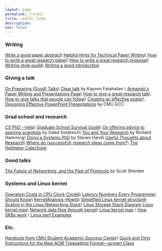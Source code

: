 ```yaml
---
layout: page
permalink: /links/
title: useful links
description:  
nav: false
---
```


### Writing
<a href="https://plg.uwaterloo.ca/~migod/research/beckOOPSLA.html" target="_blank">Write a good paper abstract</a>\\
<a href="https://daehyeok.kim/assets/tips/helpful_hints_writing.pdf" target="_blank">Helpful Hints for Technical Paper Writing</a>\\
<a href="https://daehyeok.kim/assets/tips/How-to-write-a-great-research-paper.pdf" target="_blank">How to write a great research paper</a>\\
<a href="https://daehyeok.kim/assets/tips/How-to-write-a-great-research-proposal.pdf" target="_blank">How to write a great research proposal</a>\\
<a href="https://daehyeok.kim/assets/tips/writing_style_guide.pdf" target="_blank">Writing style guide</a>\\
<a href="http://www-net.cs.umass.edu/kurose/writing/intro-style.html" target="_blank">Writing a good introduction</a>

### Giving a talk

<a href="https://daehyeok.kim/assets/tips/PLMW-talk-opinionated.pdf" target="_blank">On Preparing (Good) Talks</a>\\
<a href="https://daehyeok.kim/assets/tips/cleartalktips_kayvon.pdf" target="_blank">Clear talk</a> by Kayvon Fatahalian \\
<a href="https://people.eecs.berkeley.edu/~fox/paper_writing.html" target="_blank">Armando's Paper Writing and Presentations Page</a>\\
<a href="https://daehyeok.kim/assets/tips/How-to-give-a-great-research-talk.pdf" target="_blank">How to give a great research talk</a>\\
<a href="https://daehyeok.kim/assets/tips/talk-plmw17popl.pdf" target="_blank">How to give talks that people can follow</a>\\
<a href="http://goo.gl/HUVffd" target="_blank">Creating an effective poster</a>\\
<a href="https://www.cmu.edu/student-success/other-resources/handouts/comm-supp-pdfs/designing-powerpoint-slides.pdf" target="_blank">Designing Effective PowerPoint Presentations</a> by CMU GCC

### Grad school and research

<a href="https://phdadvice.carrd.co/" target="_blank">CS PhD --help</a>\\
<a href="http://faculty.washington.edu/wpratt/survive.htm" target="_blank">Graduate School Survival Guide</a>\\
<a href="http://www.wisdom.weizmann.ac.il/~oded/advice.html" target="_blank">On offering advice to aspiring scientists</a> by Oded Goldreich\\
<a href="https://daehyeok.kim/assets/tips/hamming86.pdf" target="_blank">You and Your Research</a> by Richard Hamming\\
<a href="https://daehyeok.kim/assets/tips/StevenHand.pdf" target="_blank">Doing a Systems PhD</a> by Steven Hand\\
<a href="https://www.eecs.harvard.edu/htk/phdadvice/" target="_blank">Useful Thoughts about Research</a>\\
<a href="https://daehyeok.kim/assets/tips/WhereDoIdeasComeFrom.pdf" target="_blank">Where do (successful) research ideas come from?</a>\\
<a href="https://www.darpa.mil/work-with-us/heilmeier-catechism" target="_blank">The Heilmeier Catechism</a>

### Good talks
<a href="https://youtu.be/YHeyuD89n1Y" target="_blank">The Future of Networking, and the Past of Protocols</a> by Scott Shenker

### Systems and Linux kernel

<a href="http://ithare.com/infographics-operation-costs-in-cpu-clock-cycles/" target="_blank">Operation Costs in CPU Clock Cycles</a>\\
<a href="https://people.eecs.berkeley.edu/~rcs/research/interactive_latency.html" target="_blank">Latency Numbers Every Programmer Should Know</a>\\
<a href="http://www.tldp.org/HOWTO/KernelAnalysis-HOWTO.html" target="_blank">KernelAnalysis-Howto</a>\\
<a href="https://en.wikipedia.org/wiki/Completely_Fair_Scheduler\#/media/File:Simplified_Structure_of_the_Linux_Kernel.svg"
target="_blank">Simplified Linux kernel structure</a>\\
<a href="https://www.kernel.org/doc/Documentation/networking/scaling.txt"
target="_blank">Scaling in the Linux Networking Stack</a>\\
<a href="https://www.thomas-krenn.com/en/wiki/Linux_Storage_Stack_Diagram"
target="_blank">Linux Storage Stack Diagram</a>
<a href="http://www.makelinux.net/kernel_map/" target="_blank">Linux kernel map</a>\\
<a href="https://mwiki.static.linuxfound.org/images/1/1c/Network_data_flow_through_kernel.png" target="_blank">Network data flow through kernel</a>\\
<a href="http://www.makelinux.net/kernel_map/" target="_blank">Linux kernel map</a> \\
<a href="http://vger.kernel.org/~davem/skb.html" target="_blank">How SKBs work</a> \\
<a href="http://www.brendangregg.com/perf.html" target="_blank">Linux perf Examples</a>

### Etc.
<a href="https://www.cmu.edu/student-success/other-resources/handouts/index.html" target="_blank">Handouts from CMU Student Academic Success Center</a>\\
<a href="http://sensys.acm.org/2019/resources/documents/HowTo.pdf" target="_blank">Quick and Dirty Instructions for the New ACM Typesetting Format—acmart Class</a>
